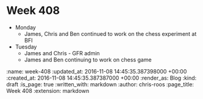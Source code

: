 Week 408
========

* Monday
  * James, Chris and Ben continued to work on the chess experiment at BFI
* Tuesday
  * James and Chris - GFR admin
  * James and Ben continuing to work on chess game

:name: week-408
:updated_at: 2016-11-08 14:45:35.387398000 +00:00
:created_at: 2016-11-08 14:45:35.387387000 +00:00
:render_as: Blog
:kind: draft
:is_page: true
:written_with: markdown
:author: chris-roos
:page_title: Week 408
:extension: markdown

